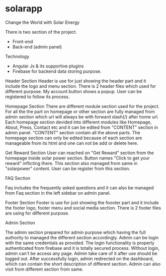 # solarapp
Change the World with Solar Energy

There is two section of the project.

* Front-end
* Back-end (admin panel)

Technology

* Angular Js & its supportive plugins 
* Firebase for backend data storing purpose.


Header Section
Header is use for just showing the header part and it include the logo and menu section. There is 2 header files which used for different purpose. My account
button shows a popup. User can be registered to follow its process.

Homepage Section
There are different module section used for the project. For all the the part on homepage or other section are fully managed from 
admin section which url will  always be with forward slash(/) after home url. Each homepage section devided into different modules like
Homepage,  About, Press, Contact etc and it can be edited from "CONTENT" section in admin panel. "CONTENT" section contain
all the above parts. The homepage section can only be edited because of each section are manageable from its html and one 
can not be add or delete here.

Get Reward Section
User can reached on "Get Reward" section from the homepage inside solar power section. Button names "Click to get your reward" inflicting there. This section
also managed from same in "solarpower" content. User can be register from this section.

FAQ Section

Faq includes the frequently asked questions and it can also be managed from Faq section in the left sidebar on admin panel.

Footer Section
Footer is use for just showing the foooter part and it include the footer logo,  footer menu and social media section. There is 2 footer files are using for different purpose. 


Admin Section

The admin section prepared for admin purpose which having the full authority to managed the different section accordingly. Admin can be login
with the same credentials as provided. The login functionality  is properly authenticated from firebase and it is totally secured process. Without login, admin 
can't be access any page. Admin take care of it after use should be logged out. After successfully login, admin redirected on the dashboard, which can contain
the short description of different section. Admin can also visit from different section from same. 
